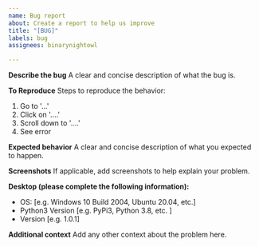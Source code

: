 ```yaml
---
name: Bug report
about: Create a report to help us improve
title: "[BUG]"
labels: bug
assignees: binarynightowl

---
```


**Describe the bug**
A clear and concise description of what the bug is.

**To Reproduce**
Steps to reproduce the behavior:
1. Go to '...'
2. Click on '....'
3. Scroll down to '....'
4. See error

**Expected behavior**
A clear and concise description of what you expected to happen.

**Screenshots**
If applicable, add screenshots to help explain your problem.

**Desktop (please complete the following information):**
 - OS: [e.g. Windows 10 Build 2004, Ubuntu 20.04, etc.]
 - Python3 Version [e.g. PyPi3, Python 3.8, etc. ]
 - Version [e.g. 1.0.1]

**Additional context**
Add any other context about the problem here.
